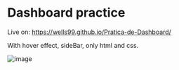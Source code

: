 # Dashboard practice

Live on: https://wells99.github.io/Pratica-de-Dashboard/

With hover effect, sideBar, only html and css. 

![image](https://github.com/user-attachments/assets/8f7468c3-0c74-4d99-9c06-54abf3f72d7d)
